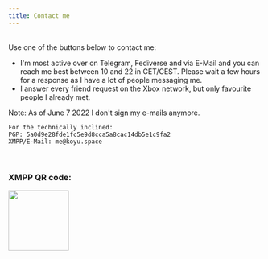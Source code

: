 ```yaml
---
title: Contact me
---
```

<style>
.fa-matrix-org {
  font-family: ForkAwesome !important;
}
</style>

<br>

<div id="socialbuttons">
Use one of the buttons below to contact me:

<a href="https://koyu.space/@koyuchan" target="_blank" class="social" rel="me noopener"><i class="fab fa-mastodon"></i></a> <a href="https://t.me/bubblineyuri" class="social" target="_blank" rel="noopener"><i class="fab fa-telegram"></i></a> <a href="https://steamcommunity.com/id/bubblineyuri" class="social" target="_blank" rel="noopener"><i class="fab fa-steam"></i></a>  <a href="http://live.xbox.com/Profile?Gamertag=bubblineyuri" class="social" target="_blank" rel="noopener"><i class="fab fa-xbox"></i></a> <a href="mailto:me@koyu.space" class="social" rel="noopener"><i class="fa fa-envelope"></i></a>

</div>

* I'm most active over on Telegram, Fediverse and via E-Mail and you can reach me best between 10 and 22 in CET/CEST. Please wait a few hours for a response as I have a lot of people messaging me.
* I answer every friend request on the Xbox network, but only favourite people I already met.

Note: As of June 7 2022 I don't sign my e-mails anymore.

```
For the technically inclined:
PGP: 5a0d9e28fde1fc5e9d8cca5a8cac14db5e1c9fa2
XMPP/E-Mail: me@koyu.space
```

<br>

<div class="section">
<h3>XMPP QR code:</h3>
<img src="/xmpp.png" height="120">
</div>
